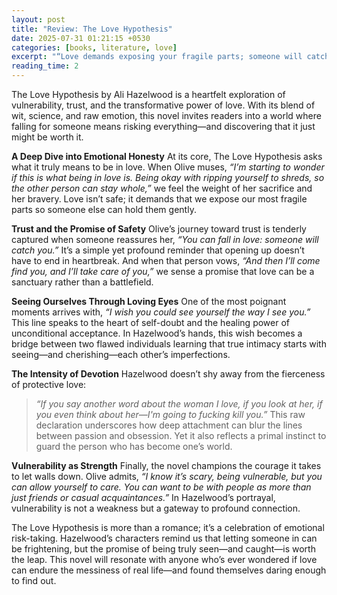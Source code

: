 ```yaml
---
layout: post
title: "Review: The Love Hypothesis"
date: 2025-07-31 01:21:15 +0530
categories: [books, literature, love]
excerpt: "“Love demands exposing your fragile parts; someone will catch you.”"
reading_time: 2
---
```



The Love Hypothesis by Ali Hazelwood is a heartfelt exploration of vulnerability, trust, and the transformative power of love. With its blend of wit, science, and raw emotion, this novel invites readers into a world where falling for someone means risking everything—and discovering that it just might be worth it.

**A Deep Dive into Emotional Honesty**
At its core, The Love Hypothesis asks what it truly means to be in love. When Olive muses, *“I’m starting to wonder if this is what being in love is. Being okay with ripping yourself to shreds, so the other person can stay whole,”* we feel the weight of her sacrifice and her bravery. Love isn’t safe; it demands that we expose our most fragile parts so someone else can hold them gently.

**Trust and the Promise of Safety**
Olive’s journey toward trust is tenderly captured when someone reassures her, *“You can fall in love: someone will catch you.”* It’s a simple yet profound reminder that opening up doesn’t have to end in heartbreak. And when that person vows, *“And then I’ll come find you, and I’ll take care of you,”* we sense a promise that love can be a sanctuary rather than a battlefield.

**Seeing Ourselves Through Loving Eyes**
One of the most poignant moments arrives with, *“I wish you could see yourself the way I see you.”* This line speaks to the heart of self-doubt and the healing power of unconditional acceptance. In Hazelwood’s hands, this wish becomes a bridge between two flawed individuals learning that true intimacy starts with seeing—and cherishing—each other’s imperfections.

**The Intensity of Devotion**
Hazelwood doesn’t shy away from the fierceness of protective love:
> *“If you say another word about the woman I love, if you look at her, if you even think about her—I'm going to fucking kill you.”*
This raw declaration underscores how deep attachment can blur the lines between passion and obsession. Yet it also reflects a primal instinct to guard the person who has become one’s world.

**Vulnerability as Strength**
Finally, the novel champions the courage it takes to let walls down. Olive admits, *“I know it’s scary, being vulnerable, but you can allow yourself to care. You can want to be with people as more than just friends or casual acquaintances.”* In Hazelwood’s portrayal, vulnerability is not a weakness but a gateway to profound connection.

The Love Hypothesis is more than a romance; it’s a celebration of emotional risk-taking. Hazelwood’s characters remind us that letting someone in can be frightening, but the promise of being truly seen—and caught—is worth the leap. This novel will resonate with anyone who’s ever wondered if love can endure the messiness of real life—and found themselves daring enough to find out.


